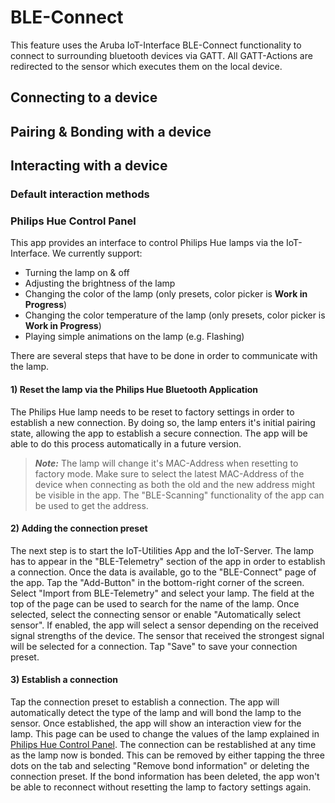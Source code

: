 # BLE-Connect

This feature uses the Aruba IoT-Interface BLE-Connect functionality to connect to surrounding bluetooth devices via GATT. All GATT-Actions are redirected to the sensor which executes them on the local device.

## Connecting to a device

## Pairing & Bonding with a device

## Interacting with a device

### Default interaction methods

### Philips Hue Control Panel

This app provides an interface to control Philips Hue lamps via the IoT-Interface. We currently support:
 - Turning the lamp on & off
 - Adjusting the brightness of the lamp
 - Changing the color of the lamp (only presets, color picker is **Work in Progress**)
 - Changing the color temperature of the lamp (only presets, color picker is **Work in Progress**)
 - Playing simple animations on the lamp (e.g. Flashing)

There are several steps that have to be done in order to communicate with the lamp.

#### 1) Reset the lamp via the Philips Hue Bluetooth Application

The Philips Hue lamp needs to be reset to factory settings in order to establish a new connection. By doing so, the lamp enters it's initial pairing state, allowing the app to establish a secure connection. The app will be able to do this process automatically in a future version.

>***Note:***
>The lamp will change it's MAC-Address when resetting to factory mode. Make sure to select the latest MAC-Address of the device when connecting as both the old and the new address might be visible in the app. The "BLE-Scanning" functionality of the app can be used to get the address.

#### 2) Adding the connection preset

The next step is to start the IoT-Utilities App and the IoT-Server. The lamp has to appear in the "BLE-Telemetry" section of the app in order to establish a connection. Once the data is available, go to the "BLE-Connect" page of the app. Tap the "Add-Button" in the bottom-right corner of the screen. Select "Import from BLE-Telemetry" and select your lamp. The field at the top of the page can be used to search for the name of the lamp. Once selected, select the connecting sensor or enable "Automatically select sensor". If enabled, the app will select a sensor depending on the received signal strengths of the device. The sensor that received the strongest signal will be selected for a connection. Tap "Save" to save your connection preset.

#### 3) Establish a connection

Tap the connection preset to establish a connection. The app will automatically detect the type of the lamp and will bond the lamp to the sensor. Once established, the app will show an interaction view for the lamp. This page can be used to change the values of the lamp explained in [Philips Hue Control Panel](#philips-hue-control-panel). The connection can be restablished at any time as the lamp now is bonded. This can be removed by either tapping the three dots on the tab and selecting "Remove bond information" or deleting the connection preset. If the bond information has been deleted, the app won't be able to reconnect without resetting the lamp to factory settings again.
